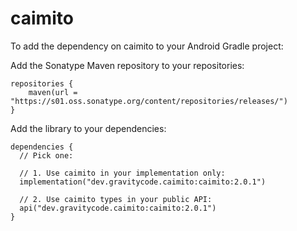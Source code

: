 # caimito

To add the dependency on caimito to your Android Gradle project:

Add the Sonatype Maven repository to your repositories:

```
repositories {
    maven(url = "https://s01.oss.sonatype.org/content/repositories/releases/")
}
```

Add the library to your dependencies:

```
dependencies {
  // Pick one:

  // 1. Use caimito in your implementation only:
  implementation("dev.gravitycode.caimito:caimito:2.0.1")

  // 2. Use caimito types in your public API:
  api("dev.gravitycode.caimito:caimito:2.0.1")
}
```
